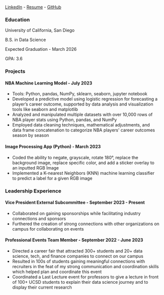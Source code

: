 [LinkedIn](https://www.linkedin.com/in/daniel-birman/) - [Resume](https://docs.google.com/document/d/1mO9hBW8wmAvZ89o497MCR9KlM0D5eHn4X_d4rSOxzUw/edit) - [GitHub](https://github.com/danielbirman28)

### Education
University of California, San Diego

B.S. in Data Science

Expected Graduation - March 2026

GPA: 3.6


### Projects
#### NBA Machine Learning Model - July 2023
- Tools: Python, pandas, NumPy, sklearn, seaborn, jupyter notebook
- Developed a predictive model using logistic regression for forecasting a player’s career outcome, supported by data analysis and visualization tools like seaborn and matplotlib
- Analyzed and manipulated multiple datasets with over 10,000 rows of NBA player stats using Python, pandas, and NumPy
- Employed data cleaning techniques, mathematical adjustments, and data frame concatenation to categorize NBA players' career outcomes season by season

#### Image Processing App (Python) - March 2023
- Coded the ability to negate, grayscale, rotate 180°, replace the background image, replace specific color, and add a sticker overlay to an inputted RGB Image
- Implemented a K-nearest Neighbors (KNN) machine learning classifier to predict a label for a given RGB image

### Leadership Experience
#### Vice President External Subcommittee - September 2023 - Present
- Collaborated on gaining sponsorships while facilitating industry connections and sponsors
- Furthered the creation of strong connections with other organizations on campus for collaborating on events

#### Professional Events Team Member - September 2022 - June 2023
- Directed a career fair that attracted 300+ students and 20+ data science, tech, and finance companies to connect on our campus
- Resulted in 100s of students gaining meaningful connections with recruiters in the feat of my strong communication and coordination skills which helped plan and coordinate this event
- Coordinated a Last Lecture event for professors to give a lecture in front of 100+ UCSD students to explain their data science journey and to display their current research
